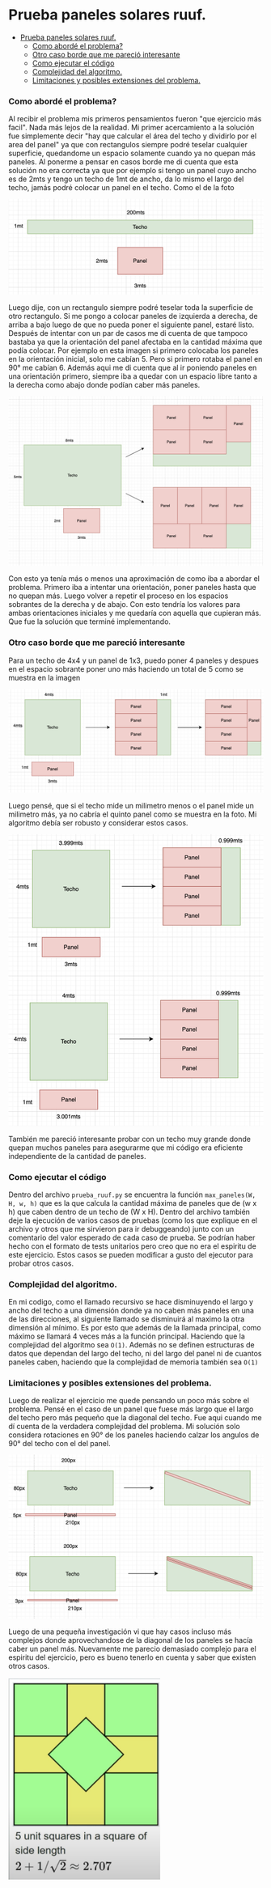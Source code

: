 # Prueba paneles solares ruuf.

- [Prueba paneles solares ruuf.](#prueba-paneles-solares-ruuf)
    - [Como abordé el problema?](#como-abordé-el-problema)
    - [Otro caso borde que me pareció interesante](#otro-caso-borde-que-me-pareció-interesante)
    - [Como ejecutar el código](#como-ejecutar-el-código)
    - [Complejidad del algoritmo.](#complejidad-del-algoritmo)
    - [Limitaciones y posibles extensiones del problema.](#limitaciones-y-posibles-extensiones-del-problema)

### Como abordé el problema?

Al recibir el problema mis primeros pensamientos fueron "que ejercicio más facil". Nada más lejos de la realidad.
Mi primer acercamiento a la solución fue simplemente decir "hay que calcular el área del techo y dividirlo por el area del panel" ya que con rectangulos siempre podré teselar cualquier superficie, quedandome un espacio solamente cuando ya no quepan más paneles.
Al ponerme a pensar en casos borde me di cuenta que esta solución no era correcta ya que por ejemplo si tengo un panel cuyo ancho es de 2mts y tengo un techo de 1mt de ancho, da lo mismo el largo del techo, jamás podré colocar un panel en el techo. Como el de la foto

![alt text](assets/image1.png "Title")

Luego dije, con un rectangulo siempre podré teselar toda la superficie de otro rectangulo. Si me pongo a colocar paneles de izquierda a derecha, de arriba a bajo luego de que no pueda poner el siguiente panel, estaré listo. Después de intentar con un par de casos me di cuenta de que tampoco bastaba ya que la orientación del panel afectaba en la cantidad máxima que podía colocar. Por ejemplo en esta imagen si primero colocaba los paneles en la orientación inicial, solo me cabían 5. Pero si primero rotaba el panel en 90° me cabían 6. Además aqui me di cuenta que al ir poniendo paneles en una orientación primero, siempre iba a quedar con un espacio libre tanto a la derecha como abajo donde podían caber más paneles.

![alt text](assets/image2.png "Title")

Con esto ya tenía más o menos una aproximación de como iba a abordar el problema. Primero iba a intentar una orientación, poner paneles hasta que no quepan más. Luego volver a repetir el proceso en los espacios sobrantes de la derecha y de abajo. Con esto tendría los valores para ambas orientaciones iniciales y me quedaría con aquella que cupieran más. Que fue la solución que terminé implementando. 

### Otro caso borde que me pareció interesante

Para un techo de 4x4 y un panel de 1x3, puedo poner 4 paneles y despues en el espacio sobrante poner uno más haciendo un total de 5 como se muestra en la imagen

![alt text](assets/image3.png "Title")

Luego pensé, que si el techo mide un milimetro menos o el panel mide un milimetro más, ya no cabría el quinto panel como se muestra en la foto. Mi algoritmo debía ser robusto y considerar estos casos.

![alt text](assets/image4.png "Title")


También me pareció interesante probar con un techo muy grande donde quepan muchos paneles para asegurarme que mi código era eficiente independiente de la cantidad de paneles. 

### Como ejecutar el código

Dentro del archivo `prueba_ruuf.py` se encuentra la función `max_paneles(W, H, w, h)` que es la que calcula la cantidad máxima de paneles que de (w x h) que caben dentro de un techo de (W x H). Dentro del archivo también deje la ejecución de varios casos de pruebas (como los que explique en el archivo y otros que me sirvieron para ir debuggeando) junto con un comentario del valor esperado de cada caso de prueba. Se podrían haber hecho con el formato de tests unitarios pero creo que no era el espiritu de este ejercicio. Estos casos se pueden modificar a gusto del ejecutor para probar otros casos. 

### Complejidad del algoritmo.

En mi codigo, como el llamado recursivo se hace disminuyendo el largo y ancho del techo a una dimensión donde ya no caben más paneles en una de las direcciones, al siguiente llamado se disminuirá al maximo la otra dimensión al mínimo. Es por esto que además de la llamada principal, como máximo se llamará 4 veces más a la función principal. Haciendo que la complejidad del algoritmo sea `O(1)`.
Además no se definen estructuras de datos que dependan del largo del techo, ni del largo del panel ni de cuantos paneles caben, haciendo que la complejidad de memoria también sea `O(1)`

### Limitaciones y posibles extensiones del problema.

Luego de realizar el ejercicio me quede pensando un poco más sobre el problema. Pensé en el caso de un panel que fuese más largo que el largo del techo pero más pequeño que la diagonal del techo. Fue aqui cuando me dí cuenta de la verdadera complejidad del problema. 
Mi solución solo considera rotaciones en 90° de los paneles haciendo calzar los angulos de 90° del techo con el del panel. 

![alt text](assets/image5.png "Title")


Luego de una pequeña investigación vi que hay casos incluso más complejos donde aprovechandose de la diagonal de los paneles se hacía caber un panel más. Nuevamente me parecio demasiado complejo para el espiritu del ejercicio, pero es bueno tenerlo en cuenta y saber que existen otros casos. 

<img src="assets/image6.png" width="300" height="400">



